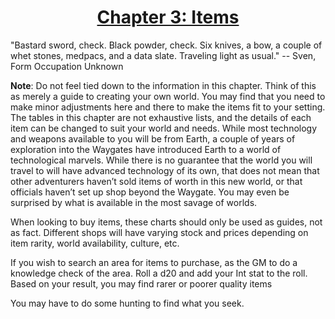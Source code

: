 <div style="text-align: center;"><ins><h1>Chapter 3: Items</h1></ins></div>

"Bastard sword, check. Black powder, check. Six knives, a bow, a couple of whet stones, medpacs, and a data slate. Traveling light as usual." -- Sven, Form Occupation Unknown

**Note**: Do not feel tied down to the information in this chapter. Think of this as merely a guide to creating your own world. You may find that you need to make minor adjustments here and there to make the items fit to your setting. The tables in this chapter are not exhaustive lists, and the details of each item can be changed to suit your world and needs.
While most technology and weapons available to you will be from Earth, a couple of years of exploration into the Waygates have introduced Earth to a world of technological marvels. While there is no guarantee that the world you will travel to will have advanced technology of its own, that does not mean that other adventurers haven’t sold items of worth in this new world, or that officials haven’t set up shop beyond the Waygate. You may even be surprised by what is available in the most savage of worlds.

When looking to buy items, these charts should only be used as guides, not as fact. Different shops will have varying stock and prices depending on item rarity, world availability, culture, etc.

If you wish to search an area for items to purchase, as the GM to do a knowledge check of the area. Roll a d20 and add your Int stat to the roll. Based on your result, you may find rarer or poorer quality items

You may have to do some hunting to find what you seek.
